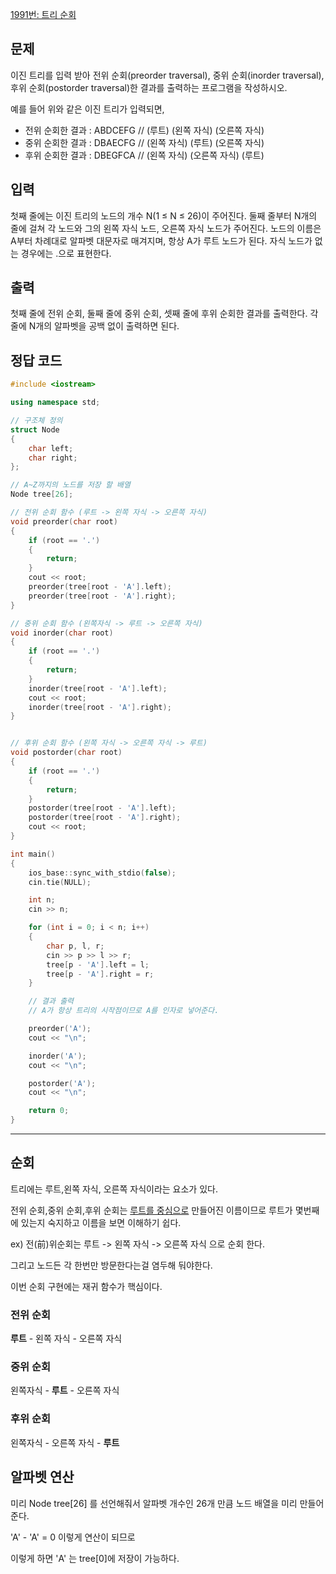 [1991번: 트리 순회](https://www.acmicpc.net/problem/1991)
## 문제

이진 트리를 입력 받아 전위 순회(preorder traversal), 중위 순회(inorder traversal), 후위 순회(postorder traversal)한 결과를 출력하는 프로그램을 작성하시오.

예를 들어 위와 같은 이진 트리가 입력되면,

- 전위 순회한 결과 : ABDCEFG // (루트) (왼쪽 자식) (오른쪽 자식)
- 중위 순회한 결과 : DBAECFG // (왼쪽 자식) (루트) (오른쪽 자식)
- 후위 순회한 결과 : DBEGFCA // (왼쪽 자식) (오른쪽 자식) (루트)

## 입력

첫째 줄에는 이진 트리의 노드의 개수 N(1 ≤ N ≤ 26)이 주어진다. 둘째 줄부터 N개의 줄에 걸쳐 각 노드와 그의 왼쪽 자식 노드, 오른쪽 자식 노드가 주어진다. 노드의 이름은 A부터 차례대로 알파벳 대문자로 매겨지며, 항상 A가 루트 노드가 된다. 자식 노드가 없는 경우에는 .으로 표현한다.

## 출력

첫째 줄에 전위 순회, 둘째 줄에 중위 순회, 셋째 줄에 후위 순회한 결과를 출력한다. 각 줄에 N개의 알파벳을 공백 없이 출력하면 된다.

## 정답 코드

```cpp
#include <iostream>

using namespace std;

// 구조체 정의
struct Node
{
	char left;
	char right;
};

// A~Z까지의 노드를 저장 할 배열
Node tree[26];

// 전위 순회 함수 (루트 -> 왼쪽 자식 -> 오른쪽 자식)
void preorder(char root)
{
	if (root == '.')
	{
		return;
	}
	cout << root;
	preorder(tree[root - 'A'].left);
	preorder(tree[root - 'A'].right); 
}

// 중위 순회 함수 (왼쪽자식 -> 루트 -> 오른쪽 자식)
void inorder(char root)
{
	if (root == '.')
	{
		return;
	}
	inorder(tree[root - 'A'].left); 
	cout << root;
	inorder(tree[root - 'A'].right); 
}


// 후위 순회 함수 (왼쪽 자식 -> 오른쪽 자식 -> 루트)
void postorder(char root)
{
	if (root == '.')
	{
		return;
	}
	postorder(tree[root - 'A'].left); 
	postorder(tree[root - 'A'].right); 
	cout << root;
}

int main()
{
	ios_base::sync_with_stdio(false);
	cin.tie(NULL);

	int n;
	cin >> n;

	for (int i = 0; i < n; i++)
	{
		char p, l, r;
		cin >> p >> l >> r; 
		tree[p - 'A'].left = l;
		tree[p - 'A'].right = r;
	}

	// 결과 출력
	// A가 항상 트리의 시작점이므로 A를 인자로 넣어준다.

	preorder('A');
	cout << "\n";

	inorder('A');
	cout << "\n";

	postorder('A');
	cout << "\n";

	return 0;
}
```


---

## 순회

트리에는 루트,왼쪽 자식, 오른쪽 자식이라는 요소가 있다.

전위 순회,중위 순회,후위 순회는 <u>루트를 중심으로</u> 만들어진 이름이므로 루트가 몇번째에 있는지 숙지하고 이름을 보면 이해하기 쉽다.

ex) 전(前)위순회는 루트 -> 왼쪽 자식 -> 오른쪽 자식
으로 순회 한다. 

그리고 노드든 각 한번만 방문한다는걸 염두해 둬야한다. 

이번 순회 구현에는 재귀 함수가 핵심이다. 
### 전위 순회

**루트** - 왼쪽 자식 - 오른쪽 자식 

### 중위 순회

왼쪽자식 - **루트** - 오른쪽 자식 

### 후위 순회

왼쪽자식 - 오른쪽 자식 - **루트**


## 알파벳 연산

미리 Node tree[26] 를 선언해줘서 알파벳 개수인 26개 만큼 노드 배열을 미리 만들어 준다.

'A' - 'A' = 0 이렇게 연산이 되므로 

이렇게 하면 'A' 는 tree[0]에 저장이 가능하다. 
